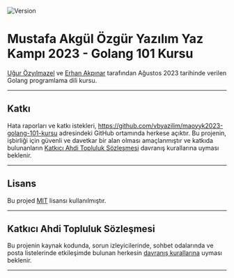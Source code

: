 ![Version](https://img.shields.io/badge/version-0.0.0-orange.svg?style=for-the-badge)

# Mustafa Akgül Özgür Yazılım Yaz Kampı 2023 - Golang 101 Kursu

[Uğur Özyılmazel](@vigo) ve [Erhan Akpınar](@erhanakp) tarafından Ağustos 2023 tarihinde verilen
Golang programlama dili kursu.

---

## Katkı

Hata raporları ve katkı istekleri,
https://github.com/vbyazilim/maoyyk2023-golang-101-kursu adresindeki GitHub
ortamında herkese açıktır. Bu projenin, işbirliği için güvenli ve davetkar bir
alan olması amaçlanmıştır ve katkıda bulunanların [Katkıcı Ahdi Topluluk
Sözleşmesi][COC] davranış kurallarına uyması beklenir.

---

## Lisans

Bu projed [MIT](https://opensource.org/licenses/MIT) lisansı kullanılmıştır.

---

## Katkıcı Ahdi Topluluk Sözleşmesi

Bu projenin kaynak kodunda, sorun izleyicilerinde, sohbet odalarında ve posta
listelerinde etkileşimde bulunan herkesin [davranış kurallarına][COC] uyması
beklenir.

---

[COC]: https://github.com/vbyazilim/maoyyk2023-golang-101-kursu/blob/main/CODE_OF_CONDUCT.md